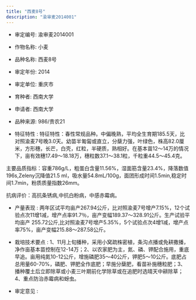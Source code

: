 ```yaml
---
title: "西麦8号"
description: "渝审麦2014001"
---
```

* 审定编号:  渝审麦2014001

*  作物名称:  小麦

*  品种名称:  西麦8号

*  审定年份:  2014

*  审定单位:  重庆市

* 育种者:  西南大学

*  申请者:  西南大学

*  品种来源:  986/贵农21

*  特征特性 : 
特征特性：春性常规品种。中偏晚熟，平均全生育期185.5天，比对照渝麦7号晚3.0天。幼苗半匍匐或直立，分蘖力强，叶绿色，株高82.0厘米，方形穗，长芒，白壳，红粒，半硬质，熟相好。在基本苗12～14万的情况下，亩有效穗17.49～18.18万，穗粒数37.1～38.1粒，千粒重44.5～45.4克。
主要品质指标：容重786g/L，粗蛋白含量11.56%，湿面筋含量23.4%，降落数值196s,Zeleny沉降值21.5 ml，吸水量54.8mL/100g，面团形成时间1.5min,稳定时间1.7min，粉质质量指数26mm。
抗病评价：高抗条锈病,中抗白粉病，中感赤霉病。

 
*  产量表现 : 
两年区试平均亩产267.94公斤，比对照渝麦7号增产7.15%，12个试验点次11增1减，增产点率91.7％，亩产变幅189.37～328.91公斤。生产试验平均亩产 255.72公斤,比对照渝麦7号增产5.35%，5个试验点次4增1减，增产点率75%，亩产变幅215.88～287.58公斤。

*  栽培技术要点 : 
1、11月上旬播种，采用小窝疏株密植，条沟点播或免耕撒播，净作亩基本苗控制在12-14万；2、以农家肥为主，氮、磷、钾配合施用，重底早追。亩用纯氮10-12公斤，增施磷肥35～40公斤，钾肥5～10公斤。底肥占总用量60-70%，磷肥、钾肥全作底肥；早施分蘖肥，看苗补施穗粒肥；3、播种覆土后立即除草或小麦三叶期前化学除草或在追肥时选晴天中耕除草；4、重点防治赤霉病和蚜虫。

*  审定意见 : 

